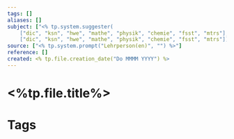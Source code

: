 ```yaml
---
tags: []
aliases: []
subject: ["<% tp.system.suggester(
	["dic", "ksn", "hwe", "mathe", "physik", "chemie", "fsst", "mtrs"],
	["dic", "ksn", "hwe", "mathe", "physik", "chemie", "fsst", "mtrs"]) %>"]
source: ["<% tp.system.prompt("Lehrperson(en)", "") %>"]
reference: []
created: <% tp.file.creation_date("Do MMMM YYYY") %>
---
```


# <%tp.file.title%>

# Tags